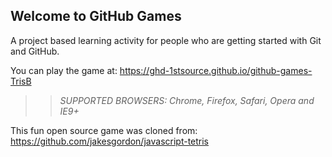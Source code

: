 ## Welcome to GitHub Games

A project based learning activity for people who are getting started with Git and GitHub.

You can play the game at: https://ghd-1stsource.github.io/github-games-TrisB

>> _*SUPPORTED BROWSERS*: Chrome, Firefox, Safari, Opera and IE9+_

This fun open source game was cloned from: https://github.com/jakesgordon/javascript-tetris
